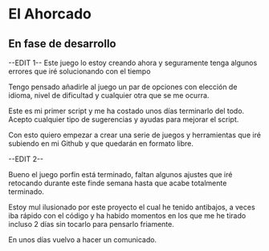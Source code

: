 # El Ahorcado
## **En fase de desarrollo**
--EDIT 1--
Este juego lo estoy creando ahora y seguramente tenga algunos errores que iré solucionando con el tiempo

Tengo pensado añadirle al juego un par de opciones con elección de idioma, nivel de dificultad y cualquier otra que se me ocurra.

Este es mi primer script y me ha costado unos días terminarlo del todo. Acepto cualquier tipo de sugerencias y ayudas para mejorar el script.

Con esto quiero empezar a crear una serie de juegos y herramientas que iré subiendo en mi Github y que quedarán en formato libre.

--EDIT 2--

Bueno el juego porfin está terminado, faltan algunos ajustes que iré retocando durante este finde semana hasta que acabe totalmente terminado.

Estoy mul ilusionado por este proyecto el cual he tenido antibajos, a veces iba rápido con el código y ha habido momentos en los que me he tirado incluso 2 días sin tocarlo para pensarlo friamente. 

En unos días vuelvo a hacer un comunicado.
